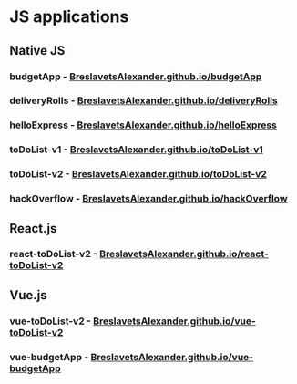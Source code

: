 # JS applications

## Native JS
### budgetApp - [BreslavetsAlexander.github.io/budgetApp](https://BreslavetsAlexander.github.io/budgetApp)
### deliveryRolls - [BreslavetsAlexander.github.io/deliveryRolls](https://BreslavetsAlexander.github.io/deliveryRolls)
### helloExpress - [BreslavetsAlexander.github.io/helloExpress](https://BreslavetsAlexander.github.io/helloExpress)
### toDoList-v1 - [BreslavetsAlexander.github.io/toDoList-v1](https://BreslavetsAlexander.github.io/toDoList-v1)
### toDoList-v2 - [BreslavetsAlexander.github.io/toDoList-v2](https://BreslavetsAlexander.github.io/toDoList-v2)
### hackOverflow - [BreslavetsAlexander.github.io/hackOverflow](https://BreslavetsAlexander.github.io/hackOverflow)

## React.js
### react-toDoList-v2 - [BreslavetsAlexander.github.io/react-toDoList-v2](https://BreslavetsAlexander.github.io/react-toDoList-v2)

## Vue.js
### vue-toDoList-v2 - [BreslavetsAlexander.github.io/vue-toDoList-v2](https://BreslavetsAlexander.github.io/vue-toDoList-v2)
### vue-budgetApp - [BreslavetsAlexander.github.io/vue-budgetApp](https://BreslavetsAlexander.github.io/vue-budgetApp)
